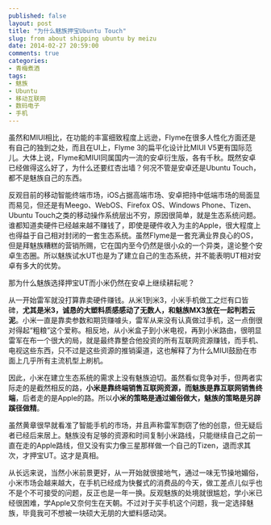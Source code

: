 ```yaml
---
published: false
layout: post
title: "为什么魅族押宝Ubuntu Touch"
slug: from about shipping ubuntu by meizu
date: 2014-02-27 20:59:00
comments: true
categories:
- 青梅煮酒
tags:
- 魅族
- Ubuntu
- 移动互联网
- 数码电子
- 手机
---
```


虽然和MIUI相比，在功能的丰富细致程度上远逊，Flyme在很多人性化方面还是有自己的独到之处，而且在UI上，Flyme 3的扁平化设计比MIUI V5更有国际范儿。大体上说，Flyme和MIUI同属国内一流的安卓衍生版，各有千秋。既然安卓已经做得这么好了，为什么还要红杏出墙？何况不管是安卓还是Ubuntu Touch，都不是魅族自己的东西。

反观目前的移动智能终端市场，iOS占据高端市场、安卓把持中低端市场的局面显而易见，但还是有Meego、WebOS、Firefox OS、Windows Phone、Tizen、Ubuntu Touch之类的移动操作系统层出不穷，原因很简单，就是生态系统问题。谁都知道卖硬件已经越来越不赚钱了，即使是硬件收入为主的Apple，很大程度上也得益于自己相对封闭的一套生态系统。虽然Flyme是一套充满业界良心的OS，但是拜魅族糟糕的营销所赐，它在国内至今仍然是很小众的一个异类，遑论整个安卓生态圈。所以魅族试水UT也是为了建立自己的生态系统，并不能表明UT相对安卓有多大的优势。

那为什么魅族选择押宝UT而小米仍然在安卓上继续耕耘呢？

从一开始雷军就没打算靠卖硬件赚钱。从米1到米3，小米手机做工之烂有口皆碑，**尤其是米3，诚恳的大塑料质感感动了无数人，和魅族MX3放在一起判若云泥**。小米一直是靠卖参数和期货赚噱头，雷军从来没有认真做过手机，这一点倒很对得起“粗粮”这个爱称。相反地，从小米盒子到小米电视，再到小米路由，很明显雷军在布一个很大的局，就是最终靠整合他投资的所有互联网资源赚钱，而手机、电视这些东西，只不过是这些资源的推销渠道，这也解释了为什么MIUI鼓励在市面上几乎所有主流机型上刷机。

因此，小米在建立生态系统的需求上没有魅族迫切。虽然看似竞争对手，但两者实际走的是截然相反的路，**小米是靠终端销售互联网资源，而魅族是靠互联网销售终端**，后者走的是Apple的路。所以**小米的策略是通过媚俗做大，魅族的策略是另辟蹊径做精**。

虽然黄章很早就看准了智能手机的市场，并且声称雷军剽窃了他的创意，但无疑后者已经后来居上。魅族没有足够的资源和时间复制小米路线，只能继续自己之前一直在走的Apple路线，但又没有实力像三星那样做一个自己的Tizen，退而求其次，才押宝UT。这才是真相。

从长远来说，当然小米前景更好，从一开始就很接地气，通过一味无节操地媚俗，小米市场会越来越大，在手机已经成为快餐式的消费品的今天，做工差点儿似乎也不是个不可接受的问题，反正也是一年一换。反观魅族的处境就很尴尬，学小米已经很困难，学Apple又奈何生在天朝。不过对于买手机这个问题，我一定选择魅族，毕竟我可不想被一块硕大无朋的大塑料感动哭。

